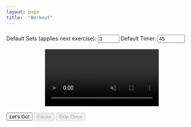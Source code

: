 ```yaml
---
layout: page
title:  "Workout"
---
```

<script type="module" src="{{ base.url | prepend: site.url }}/assets/js/workout.js"></script>

<div id="container">
    <audio id="timerDone">
        <source src="assets/audio/timerDone.mp3" type="audio/mpeg">
        Your browser does not support the audio element.
    </audio>
    <audio id="countdown">
        <source src="assets/audio/countdown.mp3" type="audio/mpeg">
        Your browser does not support the audio element.
    </audio>
    <audio id="start">
        <source src="assets/audio/start.mp3" type="audio/mpeg">
        Your browser does not support the audio element.
    </audio>
    <h3></h3>
    <p></p>
    <label for="defaultSet">Default Sets (applies next exercise):</label>
    <input type="number" id="defaultSet" name="defaultSet" value="3"
       min="1" max="10">
    <label for="defaultTimer">Default Timer:</label>
    <input type="number" id="defaultTimer" name="defaultTimer" value="45"
       min="1" max="1000">
    <br>
    <br>
    <video autoplay loop defaultMuted muted playsinline style="max-width:90vw;display:block;margin: 0 auto;">
    </video>
    <br>
    <span id="timer"></span>
    <span id="sets"></span>
    <div>
        <button id="go">Let's Go!</button>
        <button id="pause" disabled>Pause</button>
        <button id="skip" disabled>Skip Once</button>
    </div>
</div>